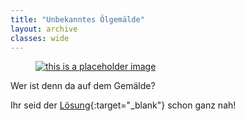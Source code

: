 ```yaml
---
title: "Unbekanntes Ölgemälde"
layout: archive
classes: wide
---
```


<a href="https://jigex.com/qgW7" target="_blank"><figure><img src="/2DWorld/img/Gemaelde.jpg" alt="this is a placeholder image"></figure></a>

Wer ist denn da auf dem Gemälde?

Ihr seid der [Lösung](https://jigex.com/qgW7){:target="_blank"} schon ganz nah!
